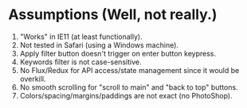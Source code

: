 # Assumptions (Well, not really.)

1. "Works" in IE11 (at least functionally).
2. Not tested in Safari (using a Windows machine).
3. Apply filter button doesn't trigger on enter button keypress.
4. Keywords filter is not case-sensitive.
5. No Flux/Redux for API access/state management since it would be overkill.
6. No smooth scrolling for "scroll to main" and "back to top" buttons.
7. Colors/spacing/margins/paddings are not exact (no PhotoShop).
